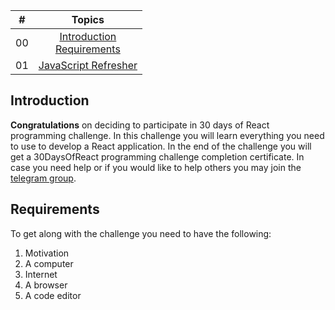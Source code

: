 | #  |                                                           Topics                                                            |
| ----- | :-------------------------------------------------------------------------------------------------------------------------: |
| 00    | [Introduction](#introduction)<br>[Requirements](#requirements)<br>
| 01    |                      [JavaScript Refresher](./01_Day_JavaScript_Refresher/01_javascript_refresher.md)                       |




## Introduction

**Congratulations** on deciding to participate in 30 days of React programming challenge. In this challenge you will learn everything you need to use to develop a React application. In the end of the challenge you will get a 30DaysOfReact programming challenge completion certificate. In case you need help or if you would like to help others you may join the [telegram group](https://t.me/thirtydaysofreact).

## Requirements

To get along with the challenge you need to have the following:

1. Motivation
2. A computer
3. Internet
4. A browser
5. A code editor

